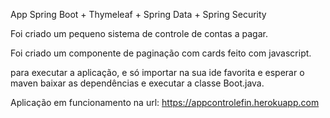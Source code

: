 App Spring Boot + Thymeleaf + Spring Data + Spring Security

Foi criado um pequeno sistema de controle de contas a pagar.

Foi criado um componente de paginação com cards feito com javascript.

para executar a aplicação, e só importar na sua ide favorita e esperar o maven baixar as dependências e executar a classe Boot.java.

Aplicação em funcionamento na url: https://appcontrolefin.herokuapp.com